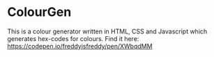 # ColourGen
This is a colour generator written in HTML, CSS and Javascript which generates hex-codes for colours.
 Find it here: https://codepen.io/freddyisfreddy/pen/XWbqdMM
